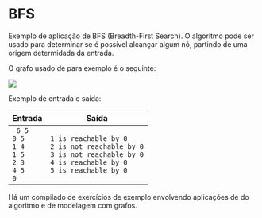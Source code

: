 # BFS

Exemplo de aplicação de BFS (Breadth-First Search). O algoritmo pode ser usado para determinar se é possível alcançar algum nó, partindo de uma origem determidada da entrada.

O grafo usado de para exemplo é o seguinte:

![](https://i.imgur.com/hrelRjk.png)

Exemplo de entrada e saída:

| Entrada  | Saída    |
| -------- | -------- |
|``` 6 5```<br>```0 5```<br>```1 4```<br>```1 5```<br>```2 3```<br>```4 5```<br>```0```|```1 is reachable by 0```<br>```2 is not reachable by 0```<br>```3 is not reachable by 0```<br>```4 is reachable by 0```<br>```5 is reachable by 0```|



Há um compilado de exercícios de exemplo envolvendo aplicações de do algoritmo e de modelagem com grafos.
